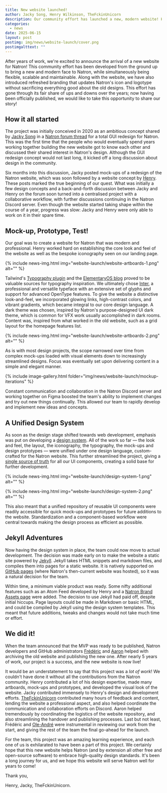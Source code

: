 ```yaml
---
title: New website launched!
author: Jacky Song, Henry Wilkinson, TheFckinUnicorn
description: Our community effort has launched a new, modern website! Here's how we got here.
categories:
  - news
date: 2025-06-15
layout: post
postimg: img/news/website-launch/cover.png
postimgalttext: ""
---
```


After years of work, we're excited to announce the arrival of a new website for Natron! This community effort has been developed from the ground up to bring a new and modern face to Natron, while simultaneously being flexible, scalable and maintainable. Along with the website, we have also introduced refreshed branding that updates Natron's icon and logotype without sacrificing everything good about the old designs. This effort has gone through its fair share of ups and downs over the years; now having been officially published, we would like to take this opportunity to share our story!

## How it all started

The project was initially conceived in 2020 as an ambitious concept shared by [Jacky Song](https://jackysci.com) in a [Natron forum thread](https://discuss.pixls.us/t/natron-ui-re-design-proposal/18313) for a total GUI redesign for Natron. This was the first time that the people who would eventually spend years working together building the new website got to know each other and discussed their shared interest in Natron's design. Although the GUI redesign concept would not last long, it kicked off a long discussion about design in the community.

Six months into this discussion, Jacky posted mock-ups of a redesign of the Natron website, which was soon followed by a website concept by [Henry](https://wilkinson.graphics/). These posts marked the true beginning of our quest. What was initially a few design concepts and a back-and-forth discussion between Jacky and Henry on the forum soon turned into a centralised project with a collaborative workflow, with further discussions continuing in the Natron Discord server. Even though the website started taking shape within the course of a year, progress was slow: Jacky and Henry were only able to work on it in their spare time.

## Mock-up, Prototype, Test!

Our goal was to create a website for Natron that was modern and professional. Henry worked hard on establishing the core look and feel of the website as well as the bespoke iconography seen on our landing page.

{% include news-img.html 
   img="website-launch/website-artboards-1.png"
   alt=""
%}

Tailwind's [Typography plugin](https://github.com/tailwindlabs/tailwindcss-typography) and the [ElementaryOS blog](https://blog.elementary.io/) proved to be valuable sources for typography inspiration. We ultimately chose [Inter](https://rsms.me/inter/), a professional and versatile typeface with an extensive set of glyphs and support for advanced OpenType features. To give the website a distinctive look-and-feel, we incorporated glowing links, high-contrast colors, and vibrant gradients, which became integral to our core design language. A dark theme was chosen, inspired by Natron's purpose-designed UI dark theme, which is common for VFX work usually accomplished in dark rooms. Content was, inspired from what worked in the old website, such as a grid layout for the homepage features list.

{% include news-img.html 
   img="website-launch/website-artboards-2.png"
   alt=""
%}

As is with most design projects, the scope narrowed over time from complex mock-ups loaded with visual elements down to increasingly streamlined designs. Focus was eventually set upon delivering content in a simple and elegant manner.

{% include image-gallery.html folder="img/news/website-launch/mockup-iterations" %}

Constant communication and collaboration in the Natron Discord server and working together on Figma boosted the team's ability to implement changes and try out new things continually. This allowed our team to rapidly develop and implement new ideas and concepts.

## A Unified Design System

As soon as the design stage shifted towards web development, emphasis was put on developing a [design system](https://www.figma.com/blog/design-systems-101-what-is-a-design-system/). All of the work so far — the look and feel, the layout, the iconography, the typography, the mock-ups and design prototypes — were unified under one design language, custom-crafted for the Natron website. This further streamlined the project, giving a [single source of truth](https://en.wikipedia.org/wiki/Single_source_of_truth) for all our UI components, creating a solid base for further development.

{% include news-img.html 
   img="website-launch/design-system-1.png"
   alt=""
%}

{% include news-img.html 
   img="website-launch/design-system-2.png"
   alt=""
%}

This also meant that a unified repository of reusable UI components were readily accessible for quick mock-ups and prototypes for future additions to the website. Standardization and a component-based workflow were central towards making the design process as efficient as possible.

## Jekyll Adventures

Now having the design system in place, the team could now move to actual development. The decision was made early on to make the website a static site powered by [Jekyll](https://jekyllrb.com/). Jekyll takes HTML snippets and markdown files, and compiles them into pages for a static website. It is natively supported on [GitHub pages](https://pages.github.com/) (where Natron's then-current website was hosted), so it was a natural decision for the team.

Within time, a minimum viable product was ready. Some nifty additional features such as an Atom Feed developed by Henry and a [Natron Brand Assets page](https://natrongithub.github.io/brand) were added. The decision to use Jekyll had paid off, despite initial hiccups. Page layouts could be made in Markdown or basic HTML, and could be compiled by Jekyll using the design system templates. This meant that future additions, tweaks and changes would not take much time or effort.

## We did it!

When the team announced that the MVP was ready to be published, Natron developers and GitHub administrators [Frédéric](https://github.com/devernay) and [Aaron](https://github.com/acolwell) helped with archiving the old website and publishing the new one. After nearly 5 years of work, our project is a success, and the new website is now live!

It would be an understatement to say that this project was a _lot of work_! We couldn't have done it without all the contributions from the Natron community. Henry contributed a lot of his design expertise, made many artboards, mock-ups and prototypes, and developed the visual look of the website. Jacky contributed immensely to Henry's design and development efforts. [TheFckinUnicorn](https://thefckinunicorn.com/) contributed many hours of feedback and content, lending the website a professional aspect, and also helped coordinate the communication and collaboration efforts on Discord. Aaron helped tremendously by coordinating the logistics of the website repository, and also streamlining the handover and publishing processes. Last but not least, Frédéric and [Ole-André](https://github.com/rodlie) were instrumental in reviewing our work from the start, and giving the rest of the team the final go-ahead for the launch.

For the team, this project was an amazing learning experience, and each one of us is exhilarated to have been a part of this project. We certainly hope that this new website helps Natron (and by extension all other free and open-source software) to embrace high-quality design standards. It's been a long journey for us, and we hope this website will serve Natron well for years to come!

Thank you,

Henry, Jacky, TheFckinUnicorn.
